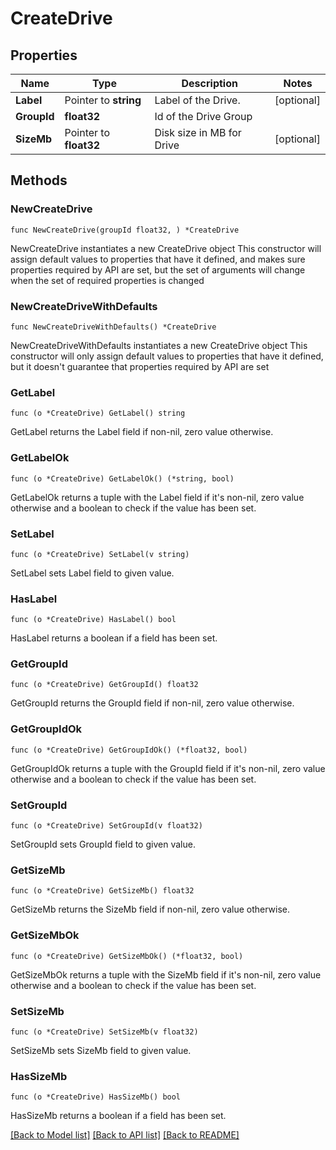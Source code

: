 # CreateDrive

## Properties

Name | Type | Description | Notes
------------ | ------------- | ------------- | -------------
**Label** | Pointer to **string** | Label of the Drive. | [optional] 
**GroupId** | **float32** | Id of the Drive Group | 
**SizeMb** | Pointer to **float32** | Disk size in MB for Drive | [optional] 

## Methods

### NewCreateDrive

`func NewCreateDrive(groupId float32, ) *CreateDrive`

NewCreateDrive instantiates a new CreateDrive object
This constructor will assign default values to properties that have it defined,
and makes sure properties required by API are set, but the set of arguments
will change when the set of required properties is changed

### NewCreateDriveWithDefaults

`func NewCreateDriveWithDefaults() *CreateDrive`

NewCreateDriveWithDefaults instantiates a new CreateDrive object
This constructor will only assign default values to properties that have it defined,
but it doesn't guarantee that properties required by API are set

### GetLabel

`func (o *CreateDrive) GetLabel() string`

GetLabel returns the Label field if non-nil, zero value otherwise.

### GetLabelOk

`func (o *CreateDrive) GetLabelOk() (*string, bool)`

GetLabelOk returns a tuple with the Label field if it's non-nil, zero value otherwise
and a boolean to check if the value has been set.

### SetLabel

`func (o *CreateDrive) SetLabel(v string)`

SetLabel sets Label field to given value.

### HasLabel

`func (o *CreateDrive) HasLabel() bool`

HasLabel returns a boolean if a field has been set.

### GetGroupId

`func (o *CreateDrive) GetGroupId() float32`

GetGroupId returns the GroupId field if non-nil, zero value otherwise.

### GetGroupIdOk

`func (o *CreateDrive) GetGroupIdOk() (*float32, bool)`

GetGroupIdOk returns a tuple with the GroupId field if it's non-nil, zero value otherwise
and a boolean to check if the value has been set.

### SetGroupId

`func (o *CreateDrive) SetGroupId(v float32)`

SetGroupId sets GroupId field to given value.


### GetSizeMb

`func (o *CreateDrive) GetSizeMb() float32`

GetSizeMb returns the SizeMb field if non-nil, zero value otherwise.

### GetSizeMbOk

`func (o *CreateDrive) GetSizeMbOk() (*float32, bool)`

GetSizeMbOk returns a tuple with the SizeMb field if it's non-nil, zero value otherwise
and a boolean to check if the value has been set.

### SetSizeMb

`func (o *CreateDrive) SetSizeMb(v float32)`

SetSizeMb sets SizeMb field to given value.

### HasSizeMb

`func (o *CreateDrive) HasSizeMb() bool`

HasSizeMb returns a boolean if a field has been set.


[[Back to Model list]](../README.md#documentation-for-models) [[Back to API list]](../README.md#documentation-for-api-endpoints) [[Back to README]](../README.md)


